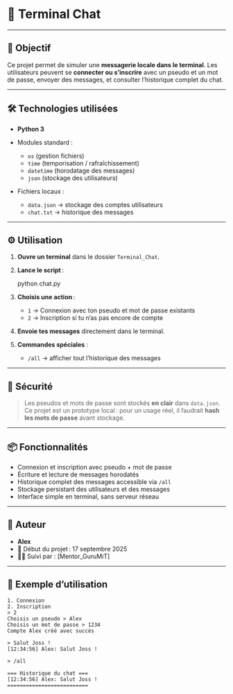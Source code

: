 # 💬 Terminal Chat

---

## 🚀 Objectif

Ce projet permet de simuler une **messagerie locale dans le terminal**.
Les utilisateurs peuvent se **connecter ou s’inscrire** avec un pseudo et un mot de passe, envoyer des messages, et consulter l’historique complet du chat.

---

## 🛠️ Technologies utilisées

* **Python 3**
* Modules standard :

  * `os` (gestion fichiers)
  * `time` (temporisation / rafraîchissement)
  * `datetime` (horodatage des messages)
  * `json` (stockage des utilisateurs)
* Fichiers locaux :

  * `data.json` → stockage des comptes utilisateurs
  * `chat.txt` → historique des messages

---

## ⚙️ Utilisation

1. **Ouvre un terminal** dans le dossier `Terminal_Chat`.
2. **Lance le script** :

   
   python chat.py
   
3. **Choisis une action** :

   * `1` → Connexion avec ton pseudo et mot de passe existants
   * `2` → Inscription si tu n’as pas encore de compte
4. **Envoie tes messages** directement dans le terminal.
5. **Commandes spéciales** :

   * `/all` → afficher tout l’historique des messages

---

## 🔐 Sécurité

> Les pseudos et mots de passe sont stockés **en clair** dans `data.json`.
> Ce projet est un prototype local : pour un usage réel, il faudrait **hash les mots de passe** avant stockage.

---

## 📦 Fonctionnalités

* Connexion et inscription avec pseudo + mot de passe
* Écriture et lecture de messages horodatés
* Historique complet des messages accessible via `/all`
* Stockage persistant des utilisateurs et des messages
* Interface simple en terminal, sans serveur réseau

---

## 👤 Auteur

* **Alex**
* 📅 Début du projet : 17 septembre 2025
* 🧑‍🏫 Suivi par : [Mentor_GuruMiT]

---

## 📝 Exemple d’utilisation

```
1. Connexion
2. Inscription
> 2
Choisis un pseudo > Alex
Choisis un mot de passe > 1234
Compte Alex créé avec succès 

> Salut Joss !
[12:34:56] Alex: Salut Joss !

> /all

=== Historique du chat ===
[12:34:56] Alex: Salut Joss !
==========================
```
